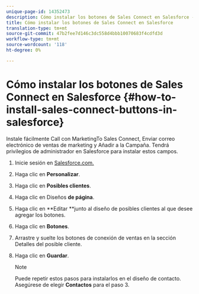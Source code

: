 ```yaml
---
unique-page-id: 14352473
description: Cómo instalar los botones de Sales Connect en Salesforce - Documentos de marketing - Documentación del producto
title: Cómo instalar los botones de Sales Connect en Salesforce
translation-type: tm+mt
source-git-commit: 47b2fee7d146c3dc558d4bbb10070683f4cdfd3d
workflow-type: tm+mt
source-wordcount: '118'
ht-degree: 0%

---
```



# Cómo instalar los botones de Sales Connect en Salesforce {#how-to-install-sales-connect-buttons-in-salesforce}

Instale fácilmente Call con MarketingTo Sales Connect, Enviar correo electrónico de ventas de marketing y Añadir a la Campaña. Tendrá privilegios de administrador en Salesforce para instalar estos campos.

1. Inicie sesión en [Salesforce.com.](http://Salesforce.com)
1. Haga clic en **Personalizar**.
1. Haga clic en **Posibles clientes**.
1. Haga clic en Diseños **de página**.
1. Haga clic en **Editar **junto al diseño de posibles clientes al que desee agregar los botones.
1. Haga clic en **Botones**.
1. Arrastre y suelte los botones de conexión de ventas en la sección Detalles del posible cliente.
1. Haga clic en **Guardar**.

   >[!NOTE]
   >
   >Puede repetir estos pasos para instalarlos en el diseño de contacto. Asegúrese de elegir **Contactos** para el paso 3.

